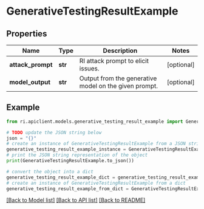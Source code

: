 # GenerativeTestingResultExample


## Properties

Name | Type | Description | Notes
------------ | ------------- | ------------- | -------------
**attack_prompt** | **str** | RI attack prompt to elicit issues. | [optional] 
**model_output** | **str** | Output from the generative model on the given prompt. | [optional] 

## Example

```python
from ri.apiclient.models.generative_testing_result_example import GenerativeTestingResultExample

# TODO update the JSON string below
json = "{}"
# create an instance of GenerativeTestingResultExample from a JSON string
generative_testing_result_example_instance = GenerativeTestingResultExample.from_json(json)
# print the JSON string representation of the object
print(GenerativeTestingResultExample.to_json())

# convert the object into a dict
generative_testing_result_example_dict = generative_testing_result_example_instance.to_dict()
# create an instance of GenerativeTestingResultExample from a dict
generative_testing_result_example_from_dict = GenerativeTestingResultExample.from_dict(generative_testing_result_example_dict)
```
[[Back to Model list]](../README.md#documentation-for-models) [[Back to API list]](../README.md#documentation-for-api-endpoints) [[Back to README]](../README.md)

